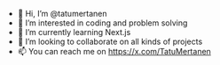 - 👋 Hi, I’m @tatumertanen
- 👀 I’m interested in coding and problem solving
- 🌱 I’m currently learning Next.js
- 💞️ I’m looking to collaborate on all kinds of projects
- 📫 You can reach me on https://x.com/TatuMertanen

<!---
tatumertanen/tatumertanen is a ✨ special ✨ repository because its `README.md` (this file) appears on your GitHub profile.
You can click the Preview link to take a look at your changes.
--->
